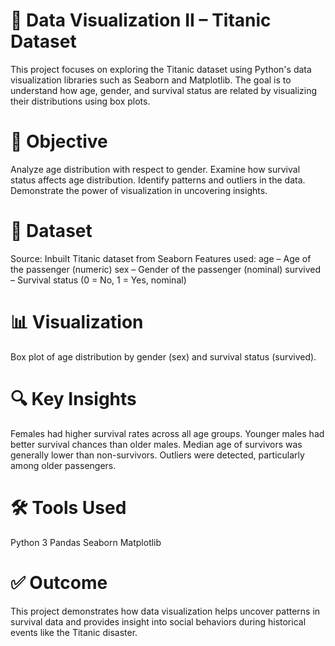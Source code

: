 # 🚢 Data Visualization II – Titanic Dataset
   This project focuses on exploring the Titanic dataset using Python's data visualization 
  libraries such as Seaborn and Matplotlib. The goal is to understand how age, gender, and 
  survival status are related by visualizing their distributions using box plots.

# 📌 Objective
Analyze age distribution with respect to gender.
Examine how survival status affects age distribution.
Identify patterns and outliers in the data.
Demonstrate the power of visualization in uncovering insights.

# 📁 Dataset
Source: Inbuilt Titanic dataset from Seaborn
Features used:
age – Age of the passenger (numeric)
sex – Gender of the passenger (nominal)
survived – Survival status (0 = No, 1 = Yes, nominal)

# 📊 Visualization
Box plot of age distribution by gender (sex) and survival status (survived).

# 🔍 Key Insights
Females had higher survival rates across all age groups.
Younger males had better survival chances than older males.
Median age of survivors was generally lower than non-survivors.
Outliers were detected, particularly among older passengers.

# 🛠️ Tools Used
Python 3
Pandas
Seaborn
Matplotlib

# ✅ Outcome
This project demonstrates how data visualization helps uncover patterns in survival data and provides insight into social behaviors during historical events like the Titanic disaster.
